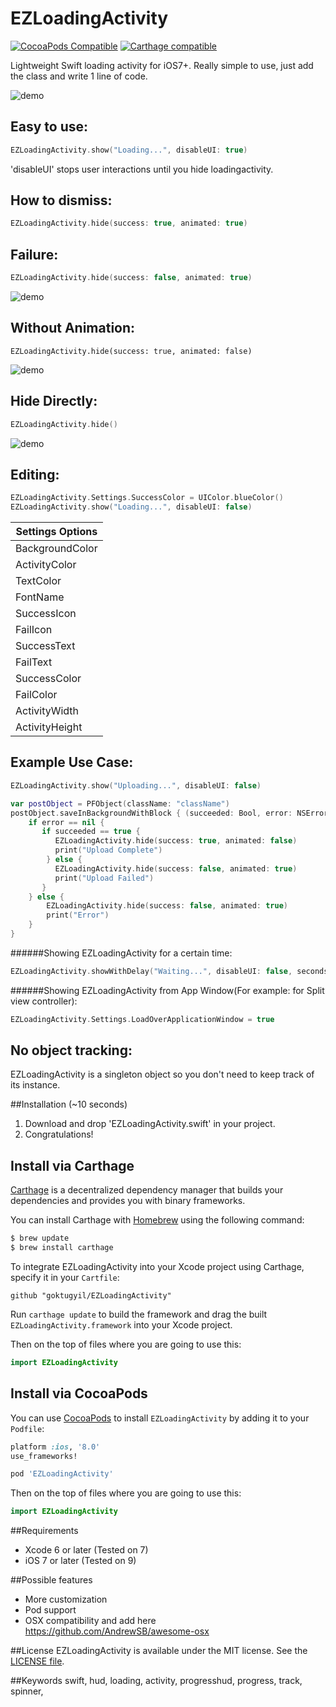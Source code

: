 EZLoadingActivity
==========

[![CocoaPods Compatible](https://img.shields.io/cocoapods/v/EZLoadingActivity.svg)](https://img.shields.io/cocoapods/v/EZLoadingActivity.svg)
[![Carthage compatible](https://img.shields.io/badge/Carthage-compatible-4BC51D.svg?style=flat)](https://github.com/Carthage/Carthage)

Lightweight Swift loading activity for iOS7+. Really simple to use, just add the class and write 1 line of code. 

![demo](http://i.imgur.com/xLHKvSB.gif)

## Easy to use:
```swift
EZLoadingActivity.show("Loading...", disableUI: true)
```
'disableUI' stops user interactions until you hide loadingactivity.  

## How to dismiss:
```swift
EZLoadingActivity.hide(success: true, animated: true)
```

## Failure:
```swift
EZLoadingActivity.hide(success: false, animated: true)
```
![demo](http://i.imgur.com/x2BAEmG.gif)

## Without Animation:
```swifts
EZLoadingActivity.hide(success: true, animated: false)
```
![demo](http://i.imgur.com/fXvCbIy.gif)

## Hide Directly:
```swift
EZLoadingActivity.hide()
```
![demo](http://i.imgur.com/2cySGp6.gif)

## Editing:
```swift
EZLoadingActivity.Settings.SuccessColor = UIColor.blueColor()
EZLoadingActivity.show("Loading...", disableUI: false)
```

|Settings Options|
| -------------|
|BackgroundColor|
|ActivityColor|
|TextColor|
|FontName|
|SuccessIcon|
|FailIcon|
|SuccessText|
|FailText|
|SuccessColor|
|FailColor|
|ActivityWidth|
|ActivityHeight|

## Example Use Case:

```swift
EZLoadingActivity.show("Uploading...", disableUI: false)

var postObject = PFObject(className: "className")
postObject.saveInBackgroundWithBlock { (succeeded: Bool, error: NSError!) -> Void in
    if error == nil {
       if succeeded == true {
          EZLoadingActivity.hide(success: true, animated: false)
          print("Upload Complete")
        } else {
          EZLoadingActivity.hide(success: false, animated: true)
          print("Upload Failed")
       }
    } else {
        EZLoadingActivity.hide(success: false, animated: true)
        print("Error")
    }
}
```

######Showing EZLoadingActivity for a certain time:

```swift
EZLoadingActivity.showWithDelay("Waiting...", disableUI: false, seconds: 2)
```

######Showing EZLoadingActivity from App Window(For example: for Split view controller):

```swift
EZLoadingActivity.Settings.LoadOverApplicationWindow = true
```

## No object tracking:
EZLoadingActivity is a singleton object so you don't need to keep track of its instance.  

##Installation (~10 seconds)

1. Download and drop 'EZLoadingActivity.swift' in your project.  
2. Congratulations!  

## Install via Carthage

[Carthage](https://github.com/Carthage/Carthage) is a decentralized dependency manager that builds your dependencies and provides you with binary frameworks.

You can install Carthage with [Homebrew](http://brew.sh/) using the following command:

```bash
$ brew update
$ brew install carthage
```

To integrate EZLoadingActivity into your Xcode project using Carthage, specify it in your `Cartfile`:

```ogdl
github "goktugyil/EZLoadingActivity"
```

Run `carthage update` to build the framework and drag the built `EZLoadingActivity.framework` into your Xcode project.

Then on the top of files where you are going to use this:

```swift
import EZLoadingActivity
```

## Install via CocoaPods

You can use [CocoaPods](http://cocoapods.org/) to install `EZLoadingActivity` by adding it to your `Podfile`:

```ruby
platform :ios, '8.0'
use_frameworks!

pod 'EZLoadingActivity'
```

Then on the top of files where you are going to use this:

```swift
import EZLoadingActivity
```

##Requirements

- Xcode 6 or later (Tested on 7)
- iOS 7 or later (Tested on 9)

##Possible features

- More customization
- Pod support 
- OSX compatibility and add here https://github.com/AndrewSB/awesome-osx

##License
EZLoadingActivity is available under the MIT license. See the [LICENSE file](https://github.com/goktugyil/EZLoadingActivity/blob/master/LICENSE).

##Keywords
swift, hud, loading, activity, progresshud, progress, track, spinner,
